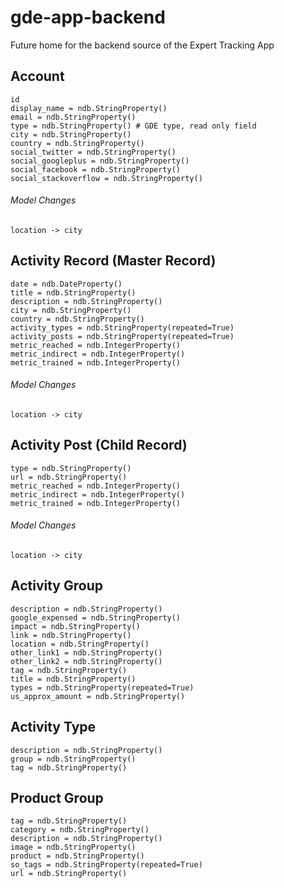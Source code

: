 # gde-app-backend
Future home for the backend source of the Expert Tracking App

## Account
    id
    display_name = ndb.StringProperty()
    email = ndb.StringProperty()
    type = ndb.StringProperty() # GDE type, read only field
    city = ndb.StringProperty()
    country = ndb.StringProperty()
    social_twitter = ndb.StringProperty()
    social_googleplus = ndb.StringProperty()
    social_facebook = ndb.StringProperty()
    social_stackoverflow = ndb.StringProperty()
###### Model Changes
    location -> city

## Activity Record (Master Record)
    date = ndb.DateProperty()
    title = ndb.StringProperty()
    description = ndb.StringProperty()
    city = ndb.StringProperty()
    country = ndb.StringProperty()
    activity_types = ndb.StringProperty(repeated=True)
    activity_posts = ndb.StringProperty(repeated=True)
    metric_reached = ndb.IntegerProperty()
    metric_indirect = ndb.IntegerProperty()
    metric_trained = ndb.IntegerProperty()
###### Model Changes
    location -> city

## Activity Post (Child Record)
    type = ndb.StringProperty()
    url = ndb.StringProperty()
    metric_reached = ndb.IntegerProperty()
    metric_indirect = ndb.IntegerProperty()
    metric_trained = ndb.IntegerProperty()
###### Model Changes
    location -> city

## Activity Group
    description = ndb.StringProperty()
    google_expensed = ndb.StringProperty()
    impact = ndb.StringProperty()
    link = ndb.StringProperty()
    location = ndb.StringProperty()
    other_link1 = ndb.StringProperty()
    other_link2 = ndb.StringProperty()
    tag = ndb.StringProperty()
    title = ndb.StringProperty()
    types = ndb.StringProperty(repeated=True)
    us_approx_amount = ndb.StringProperty()


## Activity Type
    description = ndb.StringProperty()
    group = ndb.StringProperty()
    tag = ndb.StringProperty()

## Product Group
    tag = ndb.StringProperty()
    category = ndb.StringProperty()
    description = ndb.StringProperty()
    image = ndb.StringProperty()
    product = ndb.StringProperty()
    so_tags = ndb.StringProperty(repeated=True)
    url = ndb.StringProperty()